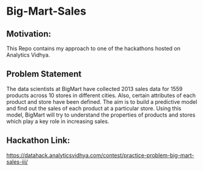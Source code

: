 # Big-Mart-Sales

## Motivation:
This Repo contains my approach to one of the hackathons hosted on Analytics Vidhya.

## Problem Statement
The data scientists at BigMart have collected 2013 sales data for 1559 products across 10 stores in different cities. Also, certain attributes of each product and store have been defined. The aim is to build a predictive model and find out the sales of each product at a particular store.
Using this model, BigMart will try to understand the properties of products and stores which play a key role in increasing sales.
 
## Hackathon Link:
https://datahack.analyticsvidhya.com/contest/practice-problem-big-mart-sales-iii/
